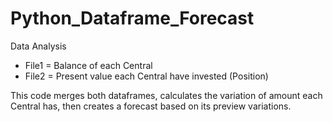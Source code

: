 # Python_Dataframe_Forecast

Data Analysis

* File1 = Balance of each Central
* File2 = Present value each Central have invested (Position)

This code merges both dataframes, calculates the variation of amount each Central has, then creates a forecast based on its preview variations.

